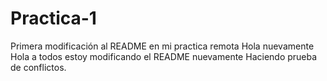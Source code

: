 # Practica-1
Primera modificación al README en mi practica remota
Hola nuevamente 
Hola a todos estoy modificando el README nuevamente
Haciendo prueba de conflictos.